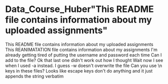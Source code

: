 # Data_Course_Huber"This README file contains information about my uploaded assignments" 
This README file contains information about my uploaded assignments
This REANIMATATION file contains information about my assignments
I'm already getting tired of putting the username and password each time
Can I add to the file?
Ok that last one didn't work out how I thought
Wait now I see when I used -a instead. I guess -w doesn't overwrite the file
Can you use \n keys in these files?
Looks like escape keys don't do anything and it just appends the string verbatim
